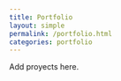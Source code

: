 ```yaml
---
title: Portfolio
layout: simple
permalink: /portfolio.html
categories: portfolio
---
```

Add proyects here.
